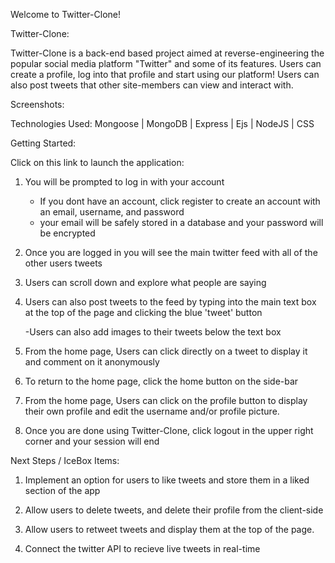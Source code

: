 Welcome to Twitter-Clone!

Twitter-Clone:

Twitter-Clone is a back-end based project aimed at reverse-engineering the popular social media platform "Twitter" and some of its features. Users can create a profile, log into that profile and start using our platform! Users can also post tweets that other site-members can view and interact with.

Screenshots:

Technologies Used: Mongoose | MongoDB | Express | Ejs | NodeJS | CSS

Getting Started:

Click on this link to launch the application:

1. You will be prompted to log in with your account

   - If you dont have an account, click register to create an account with an email, username, and password
   - your email will be safely stored in a database and your password will be encrypted

2. Once you are logged in you will see the main twitter feed with all of the other users tweets

3. Users can scroll down and explore what people are saying

4. Users can also post tweets to the feed by typing into the main text box at the top of the page and clicking the blue 'tweet' button

   -Users can also add images to their tweets below the text box

5. From the home page, Users can click directly on a tweet to display it and comment on it anonymously

6. To return to the home page, click the home button on the side-bar

7. From the home page, Users can click on the profile button to display their own profile and edit the username and/or profile picture.

8. Once you are done using Twitter-Clone, click logout in the upper right corner and your session will end

Next Steps / IceBox Items:

1. Implement an option for users to like tweets and store them in a liked section of the app

2. Allow users to delete tweets, and delete their profile from the client-side

3. Allow users to retweet tweets and display them at the top of the page.

4. Connect the twitter API to recieve live tweets in real-time
